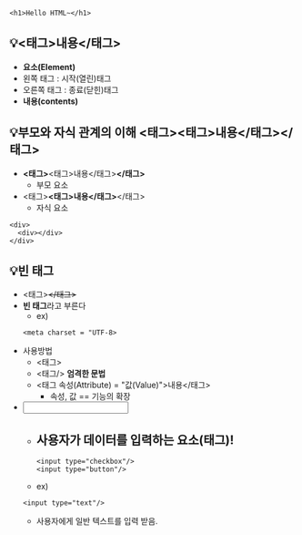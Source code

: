 ```
<h1>Hello HTML~</h1>
```
## 💡<태그>내용</태그>
- **요소(Element)**
- 왼쪽 태그 : 시작(열린)태그
- 오른쪽 태그 : 종료(닫힌)태그
- **내용(contents)**

## 💡부모와 자식 관계의 이해 <태그><태그>내용</태그></태그>
- **<태그>**<태그>내용</태그>**</태그>**
  - 부모 요소
- <태그>**<태그>내용</태그>**</태그>
  - 자식 요소
```
<div>
  <div></div>
</div>
```

## 💡빈 태그
- <태그>~~</태그>~~
- **빈 태그**라고 부른다
  - ex)
  ```
  <meta charset = "UTF-8>
  ```
- 사용방법
  - <태그>
  - <태그/> **엄격한 문법**
  - <태그 속성(Attribute) = "값(Value)">내용</태그>
    - 속성, 값 == 기능의 확장
- **<input/>**
  - 사용자가 데이터를 입력하는 요소(태그)!
    - 
    ```
    <input type="checkbox"/>
    <input type="button"/> 
    ```
    
  - ex)
  ```
  <input type="text"/>
  ```
  - 사용자에게 일반 텍스트를 입력 받음.
